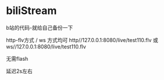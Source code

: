 # biliStream

b站的代码-就给自己备份一下 

http-flv方式 / ws  方式均可
http//127.0.0.1:8080/live/test110.flv 或 ws//127.0.0.1:8080/live/test110.flv

无需flash

延迟2s左右
